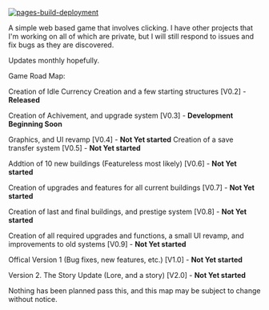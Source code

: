 [![pages-build-deployment](https://github.com/Existence-dev/simple-webgame/actions/workflows/pages/pages-build-deployment/badge.svg)](https://github.com/Existence-dev/simple-webgame/actions/workflows/pages/pages-build-deployment)


A simple web based game that involves clicking. I have other projects that I'm working on all of which are private, but I will still respond to issues and fix bugs as they are discovered.

Updates monthly hopefully.

Game Road Map:

Creation of Idle Currency Creation and a few starting structures [V0.2] - **Released**

Creation of Achivement, and upgrade system [V0.3] - **Development Beginning Soon**

Graphics, and UI revamp [V0.4] - **Not Yet started**
Creation of a save transfer system [V0.5] - **Not Yet started**

Addtion of 10 new buildings (Featureless most likely) [V0.6] - **Not Yet started**

Creation of upgrades and features for all current buildings [V0.7] - **Not Yet started**

Creation of last and final buildings, and prestige system [V0.8] - **Not Yet started** 

Creation of all required upgrades and functions, a small UI revamp, and improvements to old systems [V0.9] - **Not Yet started**


Offical Version 1 (Bug fixes, new features, etc.) [V1.0] - **Not Yet started**

Version 2. The Story Update (Lore, and a story) [V2.0] - **Not Yet started**

Nothing has been planned pass this, and this map may be subject to change without notice.
